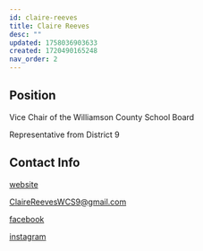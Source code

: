 ```yaml
---
id: claire-reeves
title: Claire Reeves
desc: ""
updated: 1758036903633
created: 1720490165248
nav_order: 2
---
```


## Position

Vice Chair of the Williamson County School Board

Representative from District 9

## Contact Info

[website](https://www.voteclairereeves.com/)

<a href="mailto:ClaireReevesWCS9@gmail.com">ClaireReevesWCS9@gmail.com</a>

[facebook](https://www.facebook.com/vote.dianecochran)

[instagram](https://www.instagram.com/dianecochrand3/)

